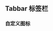 <div class="demo-header">
<p class="overviewicon">
  <span class="wapi-ui-tabbar wapi-container-tab"/>
</p>

## Tabbar 标签栏

<mobile-uxlink widget-name="Tabbar"></mobile-uxlink>
</div>

### 自定义图标

<mobile-view link="tabbar/slot-icon"></mobile-view>

<br>
